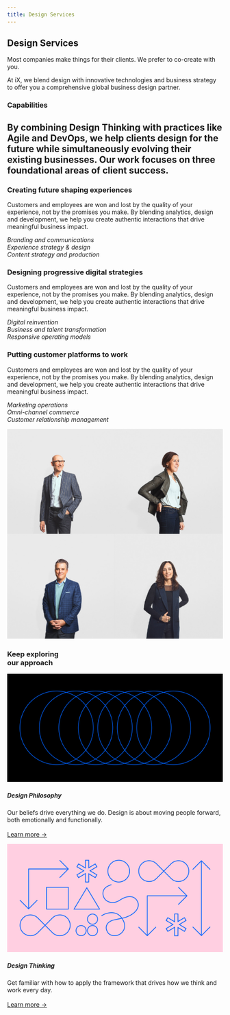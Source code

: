 ```yaml
---
title: Design Services
---
```


<grid background="gray-80" classname="background--header background--services">
<column lg="8" offset_lg="4" md="4">

</column>
<column lg="4" md="4">

## **Design Services**

Most companies make things for their clients. We prefer to co-create with you.

At iX, we blend design with innovative technologies and business strategy to offer you a comprehensive global business design partner.

</column>

</grid>
<grid background="gray-10">
<column lg="4">

### Capabilities

</column>
<column lg="8" md="6">

## By combining Design Thinking with practices like Agile and DevOps, we help clients design for the future while simultaneously evolving their existing businesses. Our work focuses on three foundational areas of client success.

</column>
<column lg="4" offset_lg="4" border="true" md="6">

### Creating future shaping experiences

Customers and employees are won and lost by the quality of your experience, not by the promises you make. By blending analytics, design and development, we help you create authentic interactions that drive meaningful business impact.

<em>Branding and communications  
Experience strategy & design  
Content strategy and production</em>

</column>
<column lg="4" border="true" md="6">

### Designing progressive digital strategies

Customers and employees are won and lost by the quality of your experience, not by the promises you make. By blending analytics, design and development, we help you create authentic interactions that drive meaningful business impact.

<em>Digital reinvention  
Business and talent transformation  
Responsive operating models</em>

</column>
<column lg="4" border="true" md="6">

### Putting customer platforms to work

Customers and employees are won and lost by the quality of your experience, not by the promises you make. By blending analytics, design and development, we help you create authentic interactions that drive meaningful business impact.

<em>Marketing operations  
Omni-channel commerce  
Customer relationship management</em>

</column>
</grid>

<grid background="gray-10">
<column lg="16">

<tile
    href="https://www.ibm.com/services/ibmix/"
    title="IBM iX"
    feature="true"
    feature_heading="Learn how you can partner with us to build better business."
    feature_background="black">
<img src="images/Image_2.png" alt="IBM ix"/>
</tile>

</column>
<column lg="8">

<h3>Keep exploring<br>our approach</h3>

</column>
<column lg="4" md="4">

![Design Philosophy artwork](../images/philosophy-sm.svg)

##### Design Philosophy

<p size="sm">Our beliefs drive everything we do. Design is about moving people forward, both emotionally and functionally.<br><br>
<a href="/approach/design-philosophy">Learn more →</a></p>

</column>
<column lg="4" md="4">

![Design thinking artwork](../images/thinking-sm.svg)

##### Design Thinking

<p size="sm">Get familiar with how to apply the framework that drives how we think and work every day. <br><br><a href="/approach/design-thinking">Learn more →</a></p>

</column>
</grid>
